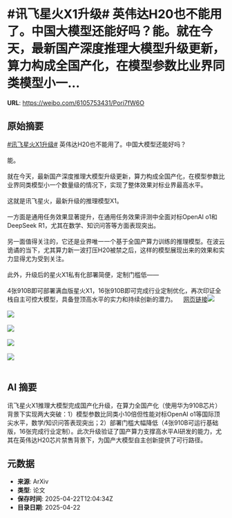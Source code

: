 # #讯飞星火X1升级# 英伟达H20也不能用了。中国大模型还能好吗？能。就在今天，最新国产深度推理大模型升级更新，算力构成全国产化，在模型参数比业界同类模型小一...

**URL**: https://weibo.com/6105753431/Pori7fW6O

## 原始摘要

<a href="https://m.weibo.cn/search?containerid=231522type%3D1%26t%3D10%26q%3D%23%E8%AE%AF%E9%A3%9E%E6%98%9F%E7%81%ABX1%E5%8D%87%E7%BA%A7%23&amp;extparam=%23%E8%AE%AF%E9%A3%9E%E6%98%9F%E7%81%ABX1%E5%8D%87%E7%BA%A7%23" data-hide=""><span class="surl-text">#讯飞星火X1升级#</span></a> 英伟达H20也不能用了。中国大模型还能好吗？<br><br>能。<br><br>就在今天，最新国产深度推理大模型升级更新，算力构成全国产化，在模型参数比业界同类模型小一个数量级的情况下，实现了整体效果对标业界最高水平。<br><br>这就是讯飞星火，最新升级的推理模型X1。<br><br>一方面是通用任务效果显著提升，在通用任务效果评测中全面对标OpenAI o1和DeepSeek R1，尤其在数学、知识问答等方面表现突出。<br><br>另一面值得关注的，它还是业界唯一一个基于全国产算力训练的推理模型。在波云诡谲的当下，尤其算力新一波打压H20被禁之后，这样的模型展现出来的效果和实力显得尤为受到关注。<br><br>此外，升级后的星火X1私有化部署简便，定制门槛低——<br><br>4张910B即可部署满血版星火X1，16张910B即可完成行业定制优化，再次印证全栈自主可控大模型，具备登顶高水平的实力和持续创新的潜力。<a href="https://weibo.cn/sinaurl?u=https%3A%2F%2Fmp.weixin.qq.com%2Fs%2FRpw06sqrMF5s3vtsOGO8Dw" data-hide=""><span class="url-icon"><img style="width: 1rem;height: 1rem" src="https://h5.sinaimg.cn/upload/2015/09/25/3/timeline_card_small_web_default.png" referrerpolicy="no-referrer"></span><span class="surl-text">网页链接</span></a><img style="" src="https://tvax2.sinaimg.cn/large/006Fd7o3gy1i0plooqnpgg30hs0lwkjl.gif" referrerpolicy="no-referrer"><br><br><img style="" src="https://tvax3.sinaimg.cn/large/006Fd7o3gy1i0plo1bk6qj30u00ecjv9.jpg" referrerpolicy="no-referrer"><br><br><img style="" src="https://tvax3.sinaimg.cn/large/006Fd7o3gy1i0plo1y4tcj30q00rqn7t.jpg" referrerpolicy="no-referrer"><br><br><img style="" src="https://tvax1.sinaimg.cn/large/006Fd7o3gy1i0plo1gg2rj30u00npguc.jpg" referrerpolicy="no-referrer"><br><br><img style="" src="https://tvax4.sinaimg.cn/large/006Fd7o3gy1i0plo16io8j30u00k6grn.jpg" referrerpolicy="no-referrer"><br><br>

## AI 摘要

讯飞星火X1推理大模型完成国产化升级，在算力全国产化（使用华为910B芯片）背景下实现两大突破：1）模型参数比同类小10倍但性能对标OpenAI o1等国际顶尖水平，数学/知识问答表现突出；2）部署门槛大幅降低（4张910B可运行基础版，16张完成行业定制）。此次升级验证了国产算力支撑高水平AI研发的能力，尤其在英伟达H20芯片禁售背景下，为国产大模型自主创新提供了可行路径。

## 元数据

- **来源**: ArXiv
- **类型**: 论文
- **保存时间**: 2025-04-22T12:04:34Z
- **目录日期**: 2025-04-22
